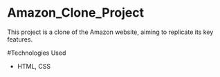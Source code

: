 # Amazon_Clone_Project
This project is a clone of the Amazon website, aiming to replicate its key features.

#Technologies Used
- HTML, CSS
